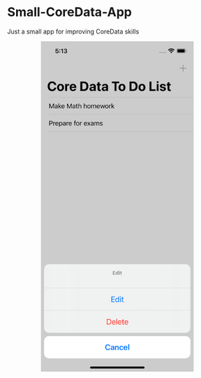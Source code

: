 # Small-CoreData-App
Just a small app for improving CoreData skills


<p align="center">
  <img src="https://github.com/FedirSychov/Small-CoreData-App/blob/main/Images/Simulator%20Screen%20Shot%20-%20iPhone%2013%20Pro%20-%202021-11-24%20at%2017.13.41.png?raw=true" width="350" title="hover text">
</p>

